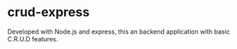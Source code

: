 # crud-express
Developed with Node.js and express, this an backend application with basic C.R.U.D features.
